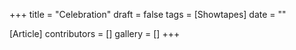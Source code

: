 +++
title = "Celebration"
draft = false
tags = [Showtapes]
date = ""

[Article]
contributors = []
gallery = []
+++